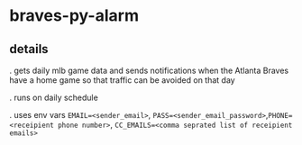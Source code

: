 # braves-py-alarm
## details
. gets daily mlb game data and sends notifications when the Atlanta Braves have a home game so that traffic can be avoided on that day

. runs on daily schedule

. uses env vars `EMAIL=<sender_email>`, `PASS=<sender_email_password>`,`PHONE=<receipient phone number>`, `CC_EMAILS=<comma seprated list of receipient emails>`
